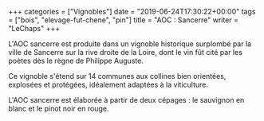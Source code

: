 +++
categories = ["Vignobles"]
date = "2019-06-24T17:30:22+00:00"
tags = ["bois", "elevage-fut-chene", "pin"] 
title = "AOC : Sancerre"
writer = "LeChaps"
+++

L'AOC sancerre est produite dans un vignoble historique surplombé par la ville de Sancerre sur la rive droite de la Loire, dont le vin fût cité par les poètes dès le règne de Philippe Auguste.  

Ce vignoble s'étend sur 14 communes aux collines bien orientées, explosées et protégées, idéalement adaptées à la viticulture.  

L'AOC sancerre est élaborée à partir de deux cépages : le sauvignon en blanc et le pinot noir en rouge.  
